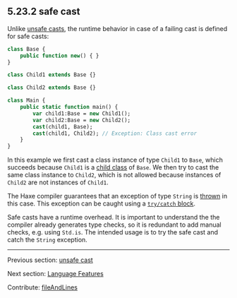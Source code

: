 ## 5.23.2 safe cast

Unlike [unsafe casts](expression-cast-unsafe.md), the runtime behavior in case of a failing cast is defined for safe casts:

```haxe
class Base {
	public function new() { }
}

class Child1 extends Base {}

class Child2 extends Base {}

class Main {
    public static function main() {
		var child1:Base = new Child1();
		var child2:Base = new Child2();
		cast(child1, Base);
		cast(child1, Child2); // Exception: Class cast error
    }
}
```

In this example we first cast a class instance of type `Child1` to `Base`, which succeeds because `Child1` is a [child class](types-class-inheritance.md) of `Base`. We then try to cast the same class instance to `Child2`, which is not allowed because instances of `Child2` are not instances of `Child1`.

The Haxe compiler guarantees that an exception of type `String` is [thrown](expression-throw.md) in this case. This exception can be caught using a [`try/catch` block](expression-try-catch.md).

Safe casts have a runtime overhead. It is important to understand the the compiler already generates type checks, so it is redundant to add manual checks, e.g. using `Std.is`. The intended usage is to try the safe cast and catch the `String` exception.

---

Previous section: [unsafe cast](expression-cast-unsafe.md)

Next section: [Language Features](lf.md)

Contribute: [fileAndLines](https://github.com/HaxeFoundation/HaxeManual/blob/master/05-expressions.tex#L428-428)